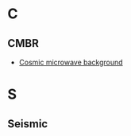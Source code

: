 # C
## CMBR
- [Cosmic microwave background](https://en.wikipedia.org/wiki/Cosmic_microwave_background)
# S
## Seismic